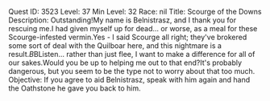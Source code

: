 Quest ID: 3523
Level: 37
Min Level: 32
Race: nil
Title: Scourge of the Downs
Description: Outstanding!My name is Belnistrasz, and I thank you for rescuing me.I had given myself up for dead... or worse, as a meal for these Scourge-infested vermin.Yes - I said Scourge all right; they've brokered some sort of deal with the Quilboar here, and this nightmare is a result.$B$BListen... rather than just flee, I want to make a difference for all of our sakes.Would you be up to helping me out to that end?It's probably dangerous, but you seem to be the type not to worry about that too much.
Objective: If you agree to aid Belnistrasz, speak with him again and hand the Oathstone he gave you back to him.
